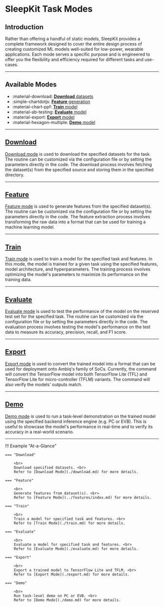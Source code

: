 # SleepKit Task Modes

## <span class="sk-h2-span">Introduction</span>

Rather than offering a handful of static models, SleepKit provides a complete framework designed to cover the entire design process of creating customized ML models well-suited for low-power, wearable applications. Each mode serves a specific purpose and is engineered to offer you the flexibility and efficiency required for different tasks and use-cases.

---

## <span class="sk-h2-span">Available Modes</span>

<div class="grid cards" markdown>

- :material-download: [**Download** datasets](./download.md)
- :simple-chartdotjs: [**Feature** generation](../features/index.md)
- :material-chart-ppf: [**Train** model](./train.md)
- :material-ab-testing: [**Evaluate** model](./evaluate.md)
- :material-export: [**Export** model](./export.md)
- :material-hexagon-multiple: [**Demo** model](./demo.md)

</div>

---

## <span class="sk-h2-span">[Download](./download.md)</span>

[Download mode](./download.md) is used to download the specified datasets for the task. The routine can be customized via the configuration file or by setting the parameters directly in the code. The download process involves fetching the dataset(s) from the specified source and storing them in the specified directory.

---

## <span class="sk-h2-span">[Feature](../features/index.md)</span>

[Feature mode](../features/index.md) is used to generate features from the specified dataset(s). The routine can be customized via the configuration file or by setting the parameters directly in the code. The feature extraction process involves transforming the raw data into a format that can be used for training a machine learning model.

---

## <span class="sk-h2-span">[Train](./train.md)</span>

[Train mode](./train.md) is used to train a model for the specified task and features. In this mode, the model is trained for a given task using the specified features, model architecture, and hyperparameters. The training process involves optimizing the model's parameters to maximize its performance on the training data.

---

## <span class="sk-h2-span">[Evaluate](./evaluate.md)</span>

[Evaluate mode](./evaluate.md) is used to test the performance of the model on the reserved test set for the specified task. The routine can be customized via the configuration file or by setting the parameters directly in the code. The evaluation process involves testing the model's performance on the test data to measure its accuracy, precision, recall, and F1 score.

---

## <span class="sk-h2-span">[Export](./export.md)</span>

[Export mode](./export.md) is used to convert the trained model into a format that can be used for deployment onto Ambiq's family of SoCs. Currently, the command will convert the TensorFlow model into both TensorFlow Lite (TFL) and TensorFlow Lite for micro-controller (TFLM) variants. The command will also verify the models' outputs match.

---

## <span class="sk-h2-span">[Demo](./demo.md)</span>

[Demo mode](./demo.md) is used to run a task-level demonstration on the trained model using the specified backend inference engine (e.g. PC or EVB). This is useful to showcase the model's performance in real-time and to verify its accuracy in a real-world scenario.

---

!!! Example "At-a-Glance"

    === "Download"

        <br>
        Download specified datasets. <br>
        Refer to [Download Mode](./download.md) for more details.

    === "Feature"

        <br>
        Generate features from dataset(s). <br>
        Refer to [Feature Mode](../features/index.md) for more details.

    === "Train"

        <br>
        Train a model for specified task and features. <br>
        Refer to [Train Mode](./train.md) for more details.

    === "Evaluate"

        <br>
        Evaluate a model for specified task and features. <br>
        Refer to [Evaluate Mode](./evaluate.md) for more details.

    === "Export"

        <br>
        Export a trained model to TensorFlow Lite and TFLM. <br>
        Refer to [Export Mode](./export.md) for more details.

    === "Demo"

        <br>
        Run task-level demo on PC or EVB. <br>
        Refer to [Demo Mode](./demo.md) for more details.
